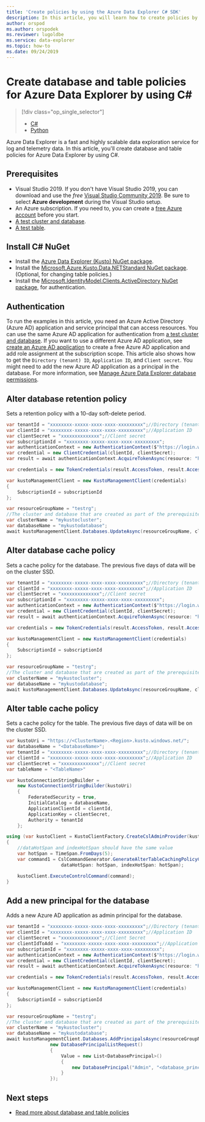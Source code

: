 ```yaml
---
title: 'Create policies by using the Azure Data Explorer C# SDK'
description: In this article, you will learn how to create policies by using C#.
author: orspod
ms.author: orspodek
ms.reviewer: lugoldbe
ms.service: data-explorer
ms.topic: how-to
ms.date: 09/24/2019
---
```


# Create database and table policies for Azure Data Explorer by using C#

> [!div class="op_single_selector"]
> * [C#](database-table-policies-csharp.md)
> * [Python](database-table-policies-python.md)
>

Azure Data Explorer is a fast and highly scalable data exploration service for log and telemetry data. In this article, you'll create database and table policies for Azure Data Explorer by using C#.

## Prerequisites

* Visual Studio 2019. If you don't have Visual Studio 2019, you can download and use the *free* [Visual Studio Community 2019](https://www.visualstudio.com/downloads/). Be sure to select **Azure development** during the Visual Studio setup.
* An Azure subscription. If you need to, you can create a [free Azure account](https://azure.microsoft.com/free/) before you start.
* [A test cluster and database](create-cluster-database-csharp.md).
* [A test table](./net-sdk-ingest-data.md#create-a-table-on-your-test-cluster).

## Install C# NuGet

* Install the [Azure Data Explorer (Kusto) NuGet package](https://www.nuget.org/packages/Microsoft.Azure.Management.Kusto/).
* Install the [Microsoft.Azure.Kusto.Data.NETStandard NuGet package](https://www.nuget.org/packages/Microsoft.Azure.Kusto.Data.NETStandard/). (Optional, for changing table policies.)
* Install the [Microsoft.IdentityModel.Clients.ActiveDirectory NuGet package](https://www.nuget.org/packages/Microsoft.IdentityModel.Clients.ActiveDirectory/), for authentication.

## Authentication
To run the examples in this article, you need an Azure Active Directory (Azure AD) application and service principal that can access resources. You can use the same Azure AD application for authentication from [a test cluster and database](create-cluster-database-csharp.md#authentication). If you want to use a different Azure AD application, see [create an Azure AD application](/azure/active-directory/develop/howto-create-service-principal-portal) to create a free Azure AD application and add role assignment at the subscription scope. This article also shows how to get the `Directory (tenant) ID`, `Application ID`, and `Client secret`. You might need to add the new Azure AD application as a principal in the database. For more information, see [Manage Azure Data Explorer database permissions](manage-database-permissions.md).

## Alter database retention policy
Sets a retention policy with a 10-day soft-delete period.
    
```csharp
var tenantId = "xxxxxxxx-xxxxx-xxxx-xxxx-xxxxxxxxx";//Directory (tenant) ID
var clientId = "xxxxxxxx-xxxxx-xxxx-xxxx-xxxxxxxxx";//Application ID
var clientSecret = "xxxxxxxxxxxxxx";//Client secret
var subscriptionId = "xxxxxxxx-xxxxx-xxxx-xxxx-xxxxxxxxx";
var authenticationContext = new AuthenticationContext($"https://login.windows.net/{tenantId}");
var credential = new ClientCredential(clientId, clientSecret);
var result = await authenticationContext.AcquireTokenAsync(resource: "https://management.core.windows.net/", clientCredential: credential);

var credentials = new TokenCredentials(result.AccessToken, result.AccessTokenType);

var kustoManagementClient = new KustoManagementClient(credentials)
{
    SubscriptionId = subscriptionId
};

var resourceGroupName = "testrg";
//The cluster and database that are created as part of the prerequisites
var clusterName = "mykustocluster";
var databaseName = "mykustodatabase";
await kustoManagementClient.Databases.UpdateAsync(resourceGroupName, clusterName, databaseName, new DatabaseUpdate(softDeletePeriod: TimeSpan.FromDays(10)));
```

## Alter database cache policy
Sets a cache policy for the database. The previous five days of data will be on the cluster SSD.

```csharp
var tenantId = "xxxxxxxx-xxxxx-xxxx-xxxx-xxxxxxxxx";//Directory (tenant) ID
var clientId = "xxxxxxxx-xxxxx-xxxx-xxxx-xxxxxxxxx";//Application ID
var clientSecret = "xxxxxxxxxxxxxx";//Client secret
var subscriptionId = "xxxxxxxx-xxxxx-xxxx-xxxx-xxxxxxxxx";
var authenticationContext = new AuthenticationContext($"https://login.windows.net/{tenantId}");
var credential = new ClientCredential(clientId, clientSecret);
var result = await authenticationContext.AcquireTokenAsync(resource: "https://management.core.windows.net/", clientCredential: credential);

var credentials = new TokenCredentials(result.AccessToken, result.AccessTokenType);

var kustoManagementClient = new KustoManagementClient(credentials)
{
    SubscriptionId = subscriptionId
};

var resourceGroupName = "testrg";
//The cluster and database that are created as part of the prerequisites
var clusterName = "mykustocluster";
var databaseName = "mykustodatabase";
await kustoManagementClient.Databases.UpdateAsync(resourceGroupName, clusterName, databaseName, new DatabaseUpdate(hotCachePeriod: TimeSpan.FromDays(5)));
```

## Alter table cache policy
Sets a cache policy for the table. The previous five days of data will be on the cluster SSD.

```csharp
var kustoUri = "https://<ClusterName>.<Region>.kusto.windows.net/";
var databaseName = "<DatabaseName>";
var tenantId = "xxxxxxxx-xxxxx-xxxx-xxxx-xxxxxxxxx";//Directory (tenant) ID
var clientId = "xxxxxxxx-xxxxx-xxxx-xxxx-xxxxxxxxx";//Application ID
var clientSecret = "xxxxxxxxxxxxxx";//Client secret
var tableName = "<TableName>"

var kustoConnectionStringBuilder =
    new KustoConnectionStringBuilder(kustoUri)
    {
        FederatedSecurity = true,
        InitialCatalog = databaseName,
        ApplicationClientId = clientId,
        ApplicationKey = clientSecret,
        Authority = tenantId
    };

using (var kustoClient = KustoClientFactory.CreateCslAdminProvider(kustoConnectionStringBuilder))
{
    //dataHotSpan and indexHotSpan should have the same value
    var hotSpan = TimeSpan.FromDays(5);
    var command1 = CslCommandGenerator.GenerateAlterTableCachingPolicyCommand(tableName: tableName,
                    dataHotSpan: hotSpan, indexHotSpan: hotSpan);

    kustoClient.ExecuteControlCommand(command);
}
```

## Add a new principal for the database
Adds a new Azure AD application as admin principal for the database.

```csharp
var tenantId = "xxxxxxxx-xxxxx-xxxx-xxxx-xxxxxxxxx";//Directory (tenant) ID
var clientId = "xxxxxxxx-xxxxx-xxxx-xxxx-xxxxxxxxx";//Application ID
var clientSecret = "xxxxxxxxxxxxxx";//Client Secret
var clientIdToAdd = "xxxxxxxx-xxxxx-xxxx-xxxx-xxxxxxxxx";//Application ID
var subscriptionId = "xxxxxxxx-xxxxx-xxxx-xxxx-xxxxxxxxx";
var authenticationContext = new AuthenticationContext($"https://login.windows.net/{tenantId}");
var credential = new ClientCredential(clientId, clientSecret);
var result = await authenticationContext.AcquireTokenAsync(resource: "https://management.core.windows.net/", clientCredential: credential);

var credentials = new TokenCredentials(result.AccessToken, result.AccessTokenType);

var kustoManagementClient = new KustoManagementClient(credentials)
{
    SubscriptionId = subscriptionId
};

var resourceGroupName = "testrg";
//The cluster and database that are created as part of the prerequisites
var clusterName = "mykustocluster";
var databaseName = "mykustodatabase";
await kustoManagementClient.Databases.AddPrincipalsAsync(resourceGroupName, clusterName, databaseName,
                new DatabasePrincipalListRequest()
                {
                    Value = new List<DatabasePrincipal>()
                    {
                        new DatabasePrincipal("Admin", "<database_principle_name>", "App", appId: clientIdToAdd, tenantName:tenantId)
                    }
                });
```
## Next steps

* [Read more about database and table policies](kusto/management/policies.md)